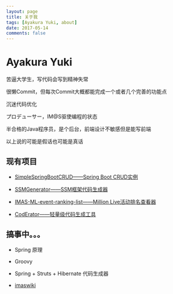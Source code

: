 ```yaml
---
layout: page
title: 关于我
tags: [Ayakura Yuki, about]
date: 2017-05-14
comments: false
---
```


# Ayakura Yuki

苦逼大学生，写代码会写到精神失常

很懒Commit，但每次Commit大概都能完成一个或者几个完善的功能点

沉迷代码优化

プロデューサー，IM@S驱使编程的状态

半合格的Java程序员，是个后台，前端设计不敏感但是能写前端

以上说的可能是假话也可能是真话

## 现有项目

* <a href="https://github.com/AyakuraYuki/SimpleSpringBootCRUD">SimpleSpringBootCRUD——Spring Boot CRUD实例</a>

* <a href="https://github.com/AyakuraYuki/SSMGenerator">SSMGenerator——SSM框架代码生成器</a>

* <a href="https://github.com/AyakuraYuki/IMAS-ML-event-ranking-list">IMAS-ML-event-ranking-list——Million Live活动排名查看器</a>

* <a href="https://github.com/AyakuraYuki/CodErator">CodErator——轻量级代码生成工具</a>

## 搞事中。。。

* Spring 原理

* Groovy

* Spring + Struts + Hibernate 代码生成器

* <a href="http://imaswiki.net/">imaswiki</a>

